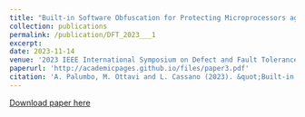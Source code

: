 ```yaml
---
title: "Built-in Software Obfuscation for Protecting Microprocessors against Hardware Trojan Horses"
collection: publications
permalink: /publication/DFT_2023___1
excerpt:
date: 2023-11-14
venue: '2023 IEEE International Symposium on Defect and Fault Tolerance in VLSI and Nanotechnology Systems (DFT)'
paperurl: 'http://academicpages.github.io/files/paper3.pdf'
citation: 'A. Palumbo, M. Ottavi and L. Cassano (2023). &quot;Built-in Software Obfuscation for Protecting Microprocessors against Hardware Trojan Horses.&quot; <i>2023 IEEE International Symposium on Defect and Fault Tolerance in VLSI and Nanotechnology Systems (DFT)</i>.'
---
```


[Download paper here](http://academicpages.github.io/files/paper3.pdf)

